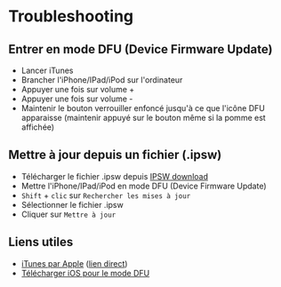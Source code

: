 # Troubleshooting

## Entrer en mode DFU (Device Firmware Update)
- Lancer iTunes 
- Brancher l'iPhone/IPad/iPod sur l'ordinateur 
- Appuyer une fois sur volume +
- Appuyer une fois sur volume -
- Maintenir le bouton verrouiller enfoncé jusqu'à ce que l'icône DFU apparaisse (maintenir appuyé sur le bouton même si la pomme est affichée) 

## Mettre à jour depuis un fichier (.ipsw)
- Télécharger le fichier .ipsw depuis [IPSW download][ipsw.me]
- Mettre l'iPhone/IPad/iPod en mode DFU (Device Firmware Update)
- `Shift` + `clic` sur `Rechercher les mises à jour`
- Sélectionner le fichier .ipsw
- Cliquer sur `Mettre à jour`


## Liens utiles
- [iTunes par Apple][itunes] ([lien direct][itunes direct])
- [Télécharger iOS pour le mode DFU][ipsw.me]

<!-- Sources -->
[ipsw.me]: https://ipsw.me/
[itunes]: https://www.apple.com/fr/itunes/ 
<!-- Second lien : Support apple
[itunes]: https://support.apple.com/fr-fr/HT210384]
-->
[itunes direct]: https://secure-appldnld.apple.com/itunes12/001-97787-20210421-F0E5A3C2-A2C9-11EB-A40B-A128318AD179/iTunes64Setup.exe
